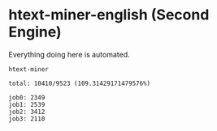 # htext-miner-english (Second Engine)

Everything doing here is automated.

```
htext-miner

total: 10410/9523 (109.31429171479576%)

job0: 2349
job1: 2539
job2: 3412
job3: 2110
```